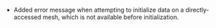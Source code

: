 - Added error message when attempting to initialize data on a directly-accessed mesh, which is not available before initialization.
